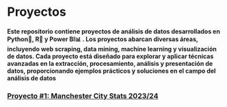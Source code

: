 # Proyectos
#### Este repositorio contiene proyectos de análisis de datos desarrollados en Python🐍, R🧮 y Power BI📊 . Los proyectos abarcan diversas áreas, incluyendo web scraping, data mining, machine learning y visualización de datos. Cada proyecto está diseñado para explorar y aplicar técnicas avanzadas en la extracción, procesamiento, análisis y presentación de datos, proporcionando ejemplos prácticos y soluciones en el campo del análisis de datos

### [Proyecto #1: Manchester City Stats 2023/24](/)
